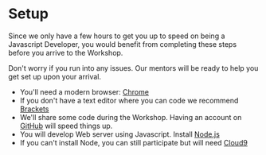 # Setup

Since we only have a few hours to get you up to speed on being a Javascript Developer, you would benefit from completing these steps before you arrive to the Workshop.

Don't worry if you run into any issues.  Our mentors will be ready to help you get set up upon your arrival.

* You'll need a modern browser: [Chrome](content/setup/chrome.md)
* If you don't have a text editor where you can code we recommend [Brackets](content/setup/brackets.md)
* We'll share some code during the Workshop. Having an account on [GitHub](content/setup/github.md) will speed things up.
* You will develop Web server using Javascript.  Install [Node.js](content/setup/nodejs.md) 
* If you can't install Node, you can still participate but will need [Cloud9](content/setup/cloud9.md)

